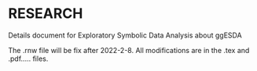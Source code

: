 # RESEARCH

Details document for Exploratory Symbolic Data Analysis about ggESDA

The .rnw file will be fix after 2022-2-8. All modifications are in the .tex and .pdf..... files.
